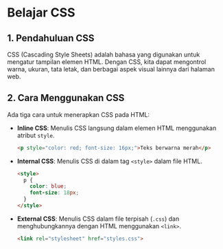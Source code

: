 # Belajar CSS

## 1. Pendahuluan CSS
CSS (Cascading Style Sheets) adalah bahasa yang digunakan untuk mengatur tampilan elemen HTML. Dengan CSS, kita dapat mengontrol warna, ukuran, tata letak, dan berbagai aspek visual lainnya dari halaman web.

## 2. Cara Menggunakan CSS
Ada tiga cara untuk menerapkan CSS pada HTML:
- **Inline CSS**: Menulis CSS langsung dalam elemen HTML menggunakan atribut `style`.
  ```html
  <p style="color: red; font-size: 16px;">Teks berwarna merah</p>
  ```
- **Internal CSS**: Menulis CSS di dalam tag `<style>` dalam file HTML.
  ```html
  <style>
    p {
      color: blue;
      font-size: 18px;
    }
  </style>
  ```
- **External CSS**: Menulis CSS dalam file terpisah (`.css`) dan menghubungkannya dengan HTML menggunakan `<link>`.
  ```html
  <link rel="stylesheet" href="styles.css">
  ```
